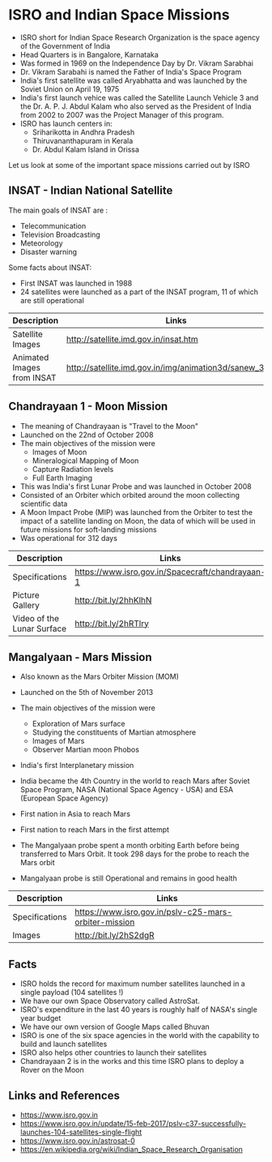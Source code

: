 # ISRO and Indian Space Missions

- ISRO short for Indian Space Research Organization is the space agency of the Government of India
- Head Quarters is in Bangalore, Karnataka
- Was formed in 1969 on the Independence Day by Dr. Vikram Sarabhai 
- Dr. Vikram Sarabahi is named the Father of India's Space Program
- India's first satellite was called Aryabhatta and was launched by the Soviet Union on April 19, 1975
- India's first launch vehice was called the Satellite Launch Vehicle 3 and the Dr. A. P. J. Abdul Kalam who also served as the President of India from 2002 to 2007 was the Project Manager of this program.
- ISRO has launch centers in:
  	- Sriharikotta in Andhra Pradesh
  	- Thiruvananthapuram in Kerala
  	- Dr. Abdul Kalam Island in Orissa

Let us look at some of the important space missions carried out by ISRO

## INSAT - Indian National Satellite

The main goals of INSAT are :

- Telecommunication
- Television Broadcasting
- Meteorology
- Disaster warning

Some facts about INSAT:

- First INSAT was launched in 1988
- 24 satellites were launched as a part of the INSAT program, 11 of which are still operational

| Description | Links |
|---|---|
| Satellite Images | http://satellite.imd.gov.in/insat.htm |
| Animated Images from INSAT | http://satellite.imd.gov.in/img/animation3d/sanew_3d.htm |

## Chandrayaan 1 - Moon Mission

- The meaning of Chandrayaan is "Travel to the Moon"
- Launched on the 22nd of October 2008
- The main objectives of the mission were 
  - Images of Moon
  - Mineralogical Mapping of Moon
  - Capture Radiation levels
  - Full Earth Imaging
- This was India's first Lunar Probe and was launched in October 2008
- Consisted of an Orbiter which orbited around the moon collecting scientific data 
- A Moon Impact Probe (MIP) was launched from the Orbiter to test the impact of a satellite landing on Moon, the data of which will be used in future missions for soft-landing missions
- Was operational for 312 days

|  Description | Links |
|----------------------------|--------------------------------------------------|
| Specifications | https://www.isro.gov.in/Spacecraft/chandrayaan-1 |
| Picture Gallery | http://bit.ly/2hhKlhN |
| Video of the Lunar Surface | http://bit.ly/2hRTlry |


## Mangalyaan - Mars Mission

- Also known as the Mars Orbiter Mission (MOM)
- Launched on the 5th of November 2013
- The main objectives of the mission were
  - Exploration of Mars surface
  - Studying the constituents of Martian atmosphere
  - Images of Mars
  - Observer Martian moon Phobos
- India's first Interplanetary mission
- India became the 4th Country in the world to reach Mars after Soviet Space Program, NASA (National Space Agency - USA) and ESA (European Space Agency)
- First nation in Asia to reach Mars
- First nation to reach Mars in the first attempt
- The Mangalyaan probe spent a month orbiting Earth before being transferred to Mars Orbit. It took 298 days for the probe to reach the Mars orbit

- Mangalyaan probe is still Operational and remains in good health

| Description | Links |
|---|---|
| Specifications | https://www.isro.gov.in/pslv-c25-mars-orbiter-mission |
| Images | http://bit.ly/2hS2dgR |

## Facts

- ISRO holds the record for maximum number satellites launched in a single payload (104 satellites !)
- We have our own Space Observatory called AstroSat. 
- ISRO's expenditure in the last 40 years is roughly half of NASA's single year budget
- We have our own version of Google Maps called Bhuvan
- ISRO is one of the six space agencies in the world with the capability to build and launch satellites
- ISRO also helps other countries to launch their satellites
- Chandrayaan 2 is in the works and this time ISRO plans to deploy a Rover on the Moon

## Links and References
- https://www.isro.gov.in
- https://www.isro.gov.in/update/15-feb-2017/pslv-c37-successfully-launches-104-satellites-single-flight
- https://www.isro.gov.in/astrosat-0
- https://en.wikipedia.org/wiki/Indian_Space_Research_Organisation
